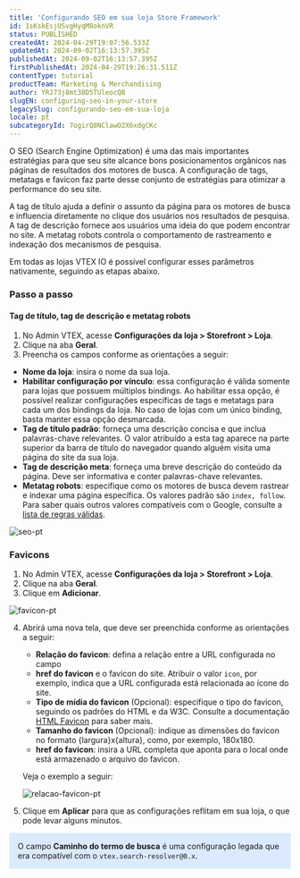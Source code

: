```yaml
---
title: 'Configurando SEO em sua loja Store Framework'
id: 1sKskEsjUSvgHyqM8oknVR
status: PUBLISHED
createdAt: 2024-04-29T19:07:56.533Z
updatedAt: 2024-09-02T16:13:57.395Z
publishedAt: 2024-09-02T16:13:57.395Z
firstPublishedAt: 2024-04-29T19:26:31.511Z
contentType: tutorial
productTeam: Marketing & Merchandising
author: YRJ73j8mt38D5TUleocQB
slugEN: configuring-seo-in-your-store
legacySlug: configurando-seo-em-sua-loja
locale: pt
subcategoryId: 7ogirQ8NClawO2X6xdgCKc
---
```


O SEO (Search Engine Optimization) é uma das mais importantes estratégias para que seu site alcance bons posicionamentos orgânicos nas páginas de resultados dos motores de busca. A configuração de tags, metatags e favicon faz parte desse conjunto de estratégias para otimizar a performance do seu site. 

A tag de título ajuda a definir o assunto da página para os motores de busca e influencia diretamente no clique dos usuários nos resultados de pesquisa. A tag de descrição fornece aos usuários uma ideia do que podem encontrar no site. A metatag robots controla o comportamento de rastreamento e indexação dos mecanismos de pesquisa.

Em todas as lojas VTEX IO é possível configurar esses parâmetros nativamente, seguindo as etapas abaixo.

### Passo a passo

#### Tag de título, tag de descrição e metatag robots

1. No Admin VTEX, acesse **Configurações da loja > Storefront > Loja**.
2. Clique na aba **Geral**.
3. Preencha os campos conforme as orientações a seguir:
  - **Nome da loja**: insira o nome da sua loja.
  - **Habilitar configuração por vínculo**: essa configuração é válida somente para lojas que possuem múltiplos bindings. Ao habilitar essa opção, é possível realizar configurações específicas de tags e metatags para cada um dos bindings da loja. No caso de lojas com um único binding, basta manter essa opção desmarcada.
  - **Tag de título padrão**: forneça uma descrição concisa e que inclua palavras-chave relevantes. O valor atribuído a esta tag aparece na parte superior da barra de título do navegador quando alguém visita uma página do site da sua loja.
  - **Tag de descrição meta**: forneça uma breve descrição do conteúdo da página. Deve ser informativa e conter palavras-chave relevantes.
  - **Metatag robots**: especifique como os motores de busca devem rastrear e indexar uma página específica. Os valores padrão são `index, follow`. Para saber quais outros valores compatíveis com o Google, consulte a [lista de regras válidas](https://developers.google.com/search/docs/crawling-indexing/robots-meta-tag?hl=pt-br#directives). 

  ![seo-pt](//images.ctfassets.net/alneenqid6w5/4JajNswh0yiVmfWvsPWbEa/538870f8a15ecac304f2c1093764f02d/seo-pt.png)

### Favicons

1. No Admin VTEX, acesse **Configurações da loja > Storefront > Loja**.
2. Clique na aba **Geral**.
3. Clique em **Adicionar**.

  ![favicon-pt](//images.ctfassets.net/alneenqid6w5/3NtSCr6cKVn7dDqsXn8jBN/52dc9e3efc6c9cac57f112a40b13158a/favicons-pt.png)

4. Abrirá uma nova tela, que deve ser preenchida conforme as orientações a seguir:
    - **Relação do favicon**: defina a relação entre a URL configurada no campo
    - **href do favicon** e o favicon do site. Atribuir o valor `icon`, por exemplo, indica que a URL configurada está relacionada ao ícone do site.
    - **Tipo de mídia do favicon** (Opcional): especifique o tipo do favicon, seguindo os padrões do HTML e da W3C. Consulte a documentação [HTML Favicon](https://www.w3schools.com/html/html_favicon.asp) para saber mais.
    - **Tamanho do favicon** (Opcional): indique as dimensões do favicon no formato {largura}x{altura}, como, por exemplo, 180x180.
    - **href do favicon**: insira a URL completa que aponta para o local onde está armazenado o arquivo do favicon.

    Veja o exemplo a seguir:

    ![relacao-favicon-pt](//images.ctfassets.net/alneenqid6w5/4gJkfubRqf9lhtRiryrMMA/b0b372b4db26ab50def96346b04d028b/relacao-favicon-pt.png)

5. Clique em **Aplicar** para que as configurações reflitam em sua loja, o que pode levar alguns minutos.

<div style="background-color:#DBEAFE; border-left: 2px solid ##1E3A8A; border-top-left-radius: 2px; border-bottom-left-radius: 2px; padding: 15px; margin-bottom: 10px">
O campo <strong>Caminho do termo de busca</strong> é uma configuração legada que era compatível com o <code>vtex.search-resolver@0.x</code>.
</div>
